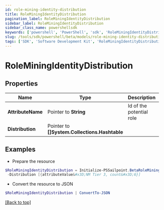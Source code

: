 ```yaml
---
id: role-mining-identity-distribution
title: RoleMiningIdentityDistribution
pagination_label: RoleMiningIdentityDistribution
sidebar_label: RoleMiningIdentityDistribution
sidebar_class_name: powershellsdk
keywords: ['powershell', 'PowerShell', 'sdk', 'RoleMiningIdentityDistribution'] 
slug: /tools/sdk/powershell/beta/models/role-mining-identity-distribution
tags: ['SDK', 'Software Development Kit', 'RoleMiningIdentityDistribution']
---
```



# RoleMiningIdentityDistribution

## Properties

Name | Type | Description | Notes
------------ | ------------- | ------------- | -------------
**AttributeName** |  Pointer to **String** | Id of the potential role | [optional] 
**Distribution** |  Pointer to **[]System.Collections.Hashtable** |  | [optional] 

## Examples

- Prepare the resource
```powershell
$RoleMiningIdentityDistribution = Initialize-PSSailpoint.BetaRoleMiningIdentityDistribution  -AttributeName department `
 -Distribution [{attributeValue&#x3D;NM Tier 3, count&#x3D;6}]
```

- Convert the resource to JSON
```powershell
$RoleMiningIdentityDistribution | ConvertTo-JSON
```


[[Back to top]](#) 

